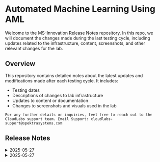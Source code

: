 
# Automated Machine Learning Using AML

Welcome to the MS-Innovation Release Notes repository. In this repo, we will document the changes made during the last testing cycle, including updates related to the infrastructure, content, screenshots, and other relevant changes for the lab.

## Overview

This repository contains detailed notes about the latest updates and modifications made after each testing cycle. It includes:

- Testing dates
- Descriptions of changes to lab infrastructure
- Updates to content or documentation
- Changes to screenshots and visuals used in the lab

`For any further details or inquiries, feel free to reach out to the CloudLabs support team. Email Support: cloudlabs-support@spektrasystems.com`

## Release Notes
<details>
  <summary>2025-05-27</summary>

### Release Date: 2025-06-12

- **Change**: NA
- **Testing Date**: 2025-06-12

## Infrastructure Changes

NA

## Content Changes

NA

## Screenshot Updates

NA

## Testing Notes

- **Testing Date**: 2025-06-12
- **Tested Features**: Inline validations, latest UI changes, functionality of the lab.
- **Issues Found**: None-The lab content is upto date.
---
</details>

<details>
  <summary>2025-05-27</summary>

### Release Date: 2025-05-27

- **Change**: Changes from Microsoft for Machine Learning using AML, Changes here involve Swapping the Template and the Lab Guide involving extensive updates to reflect the latest UI enhancements, including revising many screenshots to align with the current user experience.
- **Testing Date**: 2025-05-27

## Infrastructure Changes

NA

## Content Changes

- **Change**: Added a few **Notes** for better user understandability.

## Screenshot Updates

**Change**

- Screenshots have been updated as per new UI changes and updated instructions
- Getting started page has been updated as per the new UI changes in the CloudLabs

## Testing Notes

- **Testing Date**: 2025-05-27
- **Tested Features**: Inline validations, latest UI changes, functionality of the lab.
- **Issues Found**: Old content(updated with Latest Microsoft content) .
- **Resolved Issues**: Old Content was replaced with the latest content from Microsoft and many UI enhancements too.
---
</details>
